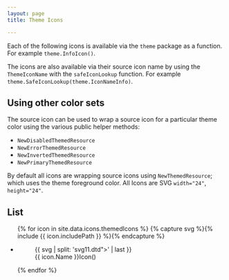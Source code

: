 ```yaml
---
layout: page
title: Theme Icons

---
```


Each of the following icons is available via the `theme` package as a function. 
For example `theme.InfoIcon()`.

The icons are also available via their source icon name by using the `ThemeIconName` 
with the `safeIconLookup` function. For example `theme.SafeIconLookup(theme.IconNameInfo)`. 

## Using other color sets

The source icon can be used to wrap a source icon for a particular theme color using the 
various public helper methods:

* `NewDisabledThemedResource`
* `NewErrorThemedResource`
* `NewInvertedThemedResource`
* `NewPrimaryThemedResource`

By default all icons are wrapping source icons using `NewThemedResource`; 
which uses the theme foreground color. All Icons are SVG `width="24"`, `height="24"`.

## List

<ul class="theme-icon-list">
{% for icon in site.data.icons.themedIcons %}
  {% capture svg %}{% include {{ icon.includePath }} %}{% endcapture %}
  <li class="icon-item" data-filepath="{{ icon.includePath }}" data-sourceIcon="{{ icon.sourceIcon }}" data-icon-theme-method="{{ icon.Name }}Icon()" data-icon-safeName="IconName{{ icon.Name }}" id="IconName{{ icon.Name }}"><figure>{{ svg | split: 'svg11.dtd">' | last }}<figcaption>{{ icon.Name }}Icon()</figcaption></figure></li>
{% endfor %}
</ul>

